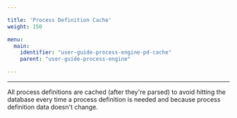 ```yaml
---

title: 'Process Definition Cache'
weight: 150

menu:
  main:
    identifier: "user-guide-process-engine-pd-cache"
    parent: "user-guide-process-engine"

---
```

---

All process definitions are cached (after they're parsed) to avoid hitting the database every time a process definition is needed and because process definition data doesn't change.

